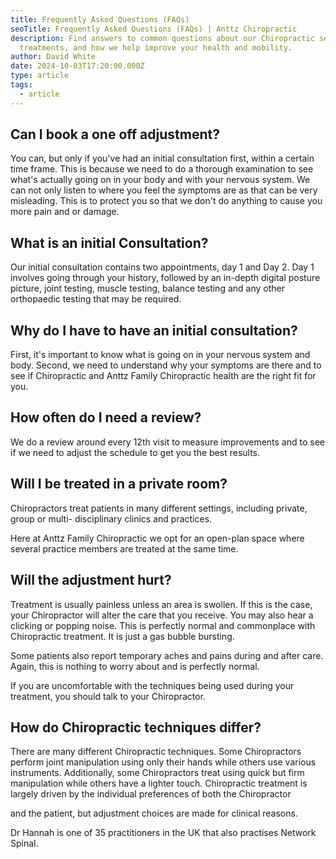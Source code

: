 ```yaml
---
title: Frequently Asked Questions (FAQs)
seoTitle: Frequently Asked Questions (FAQs) | Anttz Chiropractic
description: Find answers to common questions about our Chiropractic services,
  treatments, and how we help improve your health and mobility.
author: David White
date: 2024-10-03T17:20:00.000Z
type: article
tags:
  - article
---
```

## Can I book a one off adjustment?

You can, but only if you've had an initial consultation first, within a certain time frame. This is because we need to do a thorough examination to see what's actually going on in your body and with your nervous system. We can not only listen to where you feel the symptoms are as that can be very misleading. This is to protect you so that we don't do anything to cause you more pain and or damage.

## What is an initial Consultation?

Our initial consultation contains two appointments, day 1 and Day 2. Day 1 involves going through your history, followed by an in-depth digital posture picture, joint testing, muscle testing, balance testing and any other orthopaedic testing that may be required.

## Why do I have to have an initial consultation?

First, it's important to know what is going on in your nervous system and body. Second, we need to understand why your symptoms are there and to see if Chiropractic and Anttz Family Chiropractic health are the right fit for you.

## How often do I need a review?

We do a review around every 12th visit to measure improvements and to see if we need to adjust the schedule to get you the best results.

## Will I be treated in a private room?

Chiropractors treat patients in many different settings, including private, group or multi- disciplinary clinics and practices.

Here at Anttz Family Chiropractic we opt for an open-plan space where several practice members are treated at the same time.

## Will the adjustment hurt?

Treatment is usually painless unless an area is swollen. If this is the case, your Chiropractor will alter the care that you receive. You may also hear a clicking or popping noise. This is perfectly normal and commonplace with Chiropractic treatment. It is just a gas bubble bursting.

Some patients also report temporary aches and pains during and after care. Again, this is nothing to worry about and is perfectly normal.

If you are uncomfortable with the techniques being used during your treatment, you should talk to your Chiropractor.

## How do Chiropractic techniques differ?

There are many different Chiropractic techniques. Some Chiropractors perform joint manipulation using only their hands while others use various instruments. Additionally, some Chiropractors treat using quick but firm manipulation while others have a lighter touch. Chiropractic treatment is largely driven by the individual preferences of both the Chiropractor

and the patient, but adjustment choices are made for clinical reasons.

Dr Hannah is one of 35 practitioners in the UK that also practises Network Spinal.
